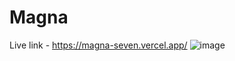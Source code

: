 # Magna

Live link - https://magna-seven.vercel.app/
![image](https://github.com/CodeRishabh/Magna/assets/71334536/655d6c3a-f3fd-434f-8877-b579f27fef5c)
